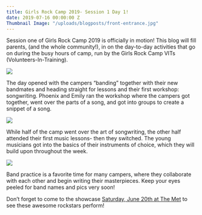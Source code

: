 ```yaml
---
title: Girls Rock Camp 2019- Session 1 Day 1!
date: 2019-07-16 00:00:00 Z
Thumbnail Image: "/uploads/blogposts/front-entrance.jpg"
---
```


Session one of Girls Rock Camp 2019 is officially in motion! This blog will fill parents, (and the whole community!), in on the day-to-day activities that go on during the busy hours of camp, run by the Girls Rock Camp VITs (Volunteers-In-Training).

![](/uploads/blogposts/front-entrance-768x1024.jpg)

The day opened with the campers “banding” together with their new bandmates and heading straight for lessons and their first workshop: songwriting. Phoenix and Emily ran the workshop where the campers got together, went over the parts of a song, and got into groups to create a snippet of a song.

![](/uploads/blogposts/blog-pics-GRC-2019-1024x768.jpg)

While half of the camp went over the art of songwriting, the other half attended their first music lessons- then they switched. The young musicians got into the basics of their instruments of choice, which they will build upon throughout the week.

![](/uploads/blogposts/20190715_125747-1024x768.jpg)

Band practice is a favorite time for many campers, where they collaborate with each other and begin writing their masterpieces. Keep your eyes peeled for band names and pics very soon!

Don’t forget to come to the showcase [Saturday, June 20th at The Met](https://www.facebook.com/events/430771250810802/) to see these awesome rockstars perform!
